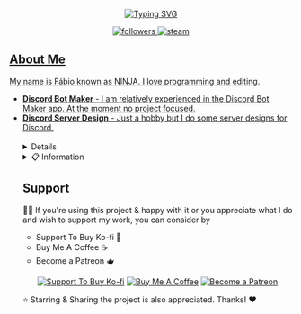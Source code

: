 <p align="center"> <a href="https://git.io/typing-svg"><img src="https://readme-typing-svg.herokuapp.com?font=Fira+Code&pause=1000&color=F7F7F7&width=435&lines=Hello+there%2C+I'm+NINJA!+%E2%98%95;Working+with+Discord+Projects+%E2%9C%85" alt="Typing SVG" /></a> </p>

<p align = "center"> <a href="https://github.com/OutroNinja"> <img alt="followers" title="Follow Me" src="https://img.shields.io/github/followers/DanielSDSXX?color=00adee&labelColor=1155ba&style=for-the-badge&logo=github&label=Follow%20me" />
<a href="https://github.com/OutroNinja"> <img alt = "steam" title="Steam" src="https://img.shields.io/badge/steam-%23000000.svg?&style=for-the-badge&logo=steam&logoColor=white&colorB=00adee" /> </p>

<h2> About Me </h2> <p align="left"> <p>My name is Fábio known as NINJA. I love programming and editing.</p> <ul> <li><strong>
Discord Bot Maker</strong> - I am relatively experienced in the Discord Bot Maker app. At the moment no project focused.</li> <li><strong>
Discord Server Design</strong> - Just a hobby but I do some server designs for Discord.</li> <br/>

<details> <summary>💫 My Projects</summary>
<p align="left"> 
<h2>Projects</h2> 
<p><em> Projects I'm currently working on. Some are not here yet. </em></p> 
<h3>Frequent Contributor Of</h3>
<a href="https://github.com/GlowingRealm">🏷️ @GlowingRealm</a><br>
<a href="https://github.com/LothusPlugins">🌱 @LothusPlugins</a>
</details>


<details> <summary>📋 Information</summary>
<h2>Git Hub Stats</h2> 
<p align="center"> <a href="https://github.com/anuraghazra/github-readme-stats"><img alt="NINJA Github Stats" src="https://denvercoder1-github-readme-stats.vercel.app/api?username=OutroNinja&show_icons=true&count_private=true&theme=react&hide_border=true&bg_color=0D1117" /></a> <a href="https://github.com/anuraghazra/github-readme-stats"><img alt="NINJA Top Languages" src="https://denvercoder1-github-readme-stats.vercel.app/api/top-langs/?username=OutroNinja&langs_count=8&layout=compact&theme=react&hide_border=true&bg_color=0D1117" /></a> <br/> 
<a href="https://github.com/DenverCoder1/github-readme-streak-stats"> <img title="streak" alt="NINJA Streak" src="https://github-readme-streak-stats.herokuapp.com/?user=OutroNinja&theme=black-ice&hide_border=true&stroke=0000&background=0d1119&ring=60D9FA&fire=60D9FA&currStreakLabel=60D9FA" /> </a> </p> </details>

## Support 
👍🏻 If you're using this project & happy with it or you appreciate what I do and wish to support my work, you can consider by 
- Support To Buy Ko-fi 🍵
- Buy Me A Coffee ☕️
- Become a Patreon 🫖
<div align='center'>
 
 [![](https://img.shields.io/badge/Ko_fi-FF5E5B?style=for-the-badge&logo=Ko-fi&logoColor=white "Support To Buy Ko-fi")](https://ko-fi.com/outroninja)  [![](https://img.shields.io/badge/Buy_Me_A_Coffee-FFDD00?style=for-the-badge&logo=buy-me-a-coffee&logoColor=black "Buy Me A Coffee")](https://buymeacoffee.com/outroninja)  [![](https://img.shields.io/badge/Patreon-F96854?style=for-the-badge&logo=Patreon&logoColor=white "Become a Patreon")](https://patreon.com/outroninja)
 
</div>
⭐️ Starring & Sharing the project is also appreciated. Thanks! ❤️
